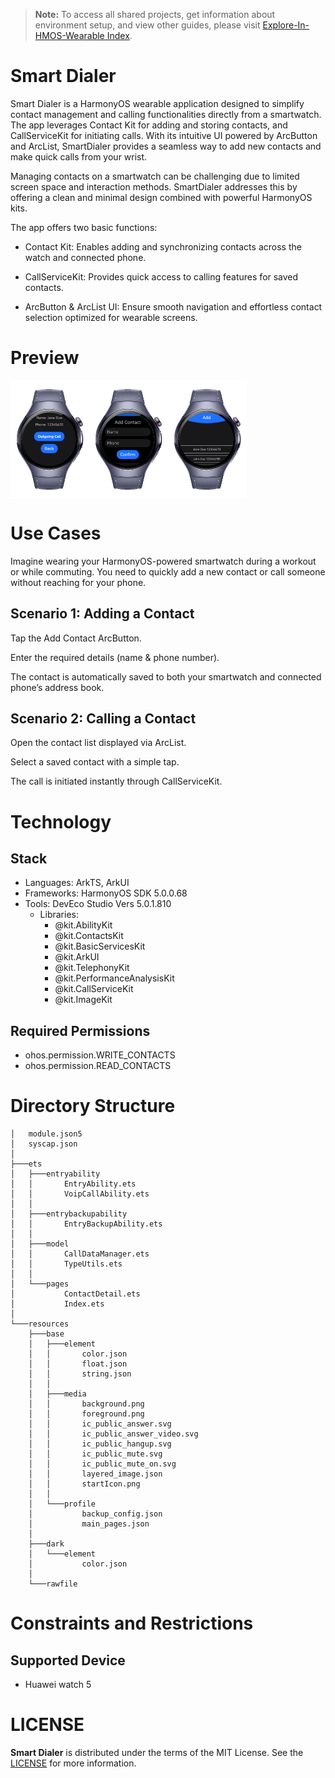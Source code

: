 > **Note:** To access all shared projects, get information about environment setup, and view other guides, please visit [Explore-In-HMOS-Wearable Index](https://github.com/Explore-In-HMOS-Wearable/hmos-index).

# Smart Dialer

Smart Dialer is a HarmonyOS wearable application designed to simplify contact management and calling functionalities directly from a smartwatch. The app leverages Contact Kit for adding and storing contacts, and CallServiceKit for initiating calls. With its intuitive UI powered by ArcButton and ArcList, SmartDialer provides a seamless way to add new contacts and make quick calls from your wrist.

Managing contacts on a smartwatch can be challenging due to limited screen space and interaction methods. SmartDialer addresses this by offering a clean and minimal design combined with powerful HarmonyOS kits.

The app offers two basic functions:

- Contact Kit: Enables adding and synchronizing contacts across the watch and connected phone.

- CallServiceKit: Provides quick access to calling features for saved contacts.

- ArcButton & ArcList UI: Ensure smooth navigation and effortless contact selection optimized for wearable screens.


# Preview
<div style="display: flex; flex-wrap: wrap;">
  <img src="screens/ss1.png" width="25%" />
  <img src="screens/ss2.png" width="25%" />
  <img src="screens/ss3.png" width="25%" />
</div>


# Use Cases
Imagine wearing your HarmonyOS-powered smartwatch during a workout or while commuting. You need to quickly add a new contact or call someone without reaching for your phone.

## Scenario 1: Adding a Contact

Tap the Add Contact ArcButton.<br>

Enter the required details (name & phone number).<br>

The contact is automatically saved to both your smartwatch and connected phone’s address book.<br>

## Scenario 2: Calling a Contact

Open the contact list displayed via ArcList.<br>

Select a saved contact with a simple tap.<br>

The call is initiated instantly through CallServiceKit.<br>

# Technology
## Stack
- Languages: ArkTS, ArkUI
- Frameworks: HarmonyOS SDK 5.0.0.68
- Tools: DevEco Studio Vers 5.0.1.810
  - Libraries:
    - @kit.AbilityKit
    - @kit.ContactsKit
    - @kit.BasicServicesKit
    - @kit.ArkUI
    - @kit.TelephonyKit
    - @kit.PerformanceAnalysisKit
    -  @kit.CallServiceKit
    - @kit.ImageKit

## Required Permissions
- ohos.permission.WRITE_CONTACTS
- ohos.permission.READ_CONTACTS

# Directory Structure

```
│   module.json5
│   syscap.json
│
├───ets
│   ├───entryability
│   │       EntryAbility.ets
│   │       VoipCallAbility.ets
│   │
│   ├───entrybackupability
│   │       EntryBackupAbility.ets
│   │
│   ├───model
│   │       CallDataManager.ets
│   │       TypeUtils.ets
│   │
│   └───pages
│           ContactDetail.ets
│           Index.ets
│
└───resources
    ├───base
    │   ├───element
    │   │       color.json
    │   │       float.json
    │   │       string.json
    │   │
    │   ├───media
    │   │       background.png
    │   │       foreground.png
    │   │       ic_public_answer.svg
    │   │       ic_public_answer_video.svg
    │   │       ic_public_hangup.svg
    │   │       ic_public_mute.svg
    │   │       ic_public_mute_on.svg
    │   │       layered_image.json
    │   │       startIcon.png
    │   │
    │   └───profile
    │           backup_config.json
    │           main_pages.json
    │
    ├───dark
    │   └───element
    │           color.json
    │
    └───rawfile
```

# Constraints and Restrictions
## Supported Device
- Huawei watch 5

# LICENSE
**Smart Dialer** is distributed under the terms of the MIT License.
See the [LICENSE](/LICENSE) for more information.